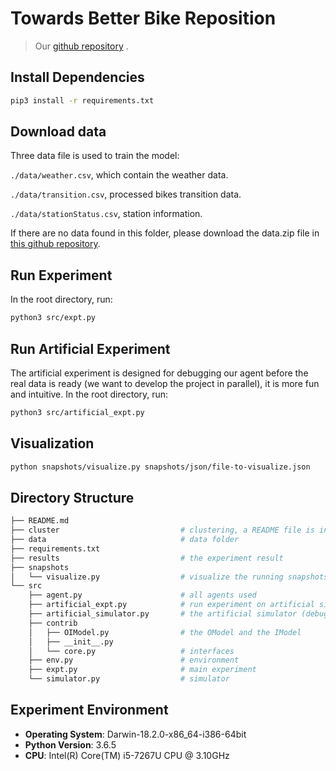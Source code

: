 # Towards Better Bike Reposition

> Our [github repository](https://github.com/enhuiz/strl) .

## Install Dependencies

```bash
pip3 install -r requirements.txt
```

## Download data

Three data file is used to train the model:

`./data/weather.csv`, which contain the weather data.

`./data/transition.csv`, processed bikes transition data.

`./data/stationStatus.csv`, station information.

If there are no data found in this folder, please download the data.zip file in [this github repository](https://github.com/enhuiz/Bike-Reposition-Data).

## Run Experiment

In the root directory, run:

```bash
python3 src/expt.py
```

## Run Artificial Experiment

The artificial experiment is designed for debugging our agent before the real data is ready (we want to develop the project in parallel), it is more fun and intuitive. In the root directory, run:

```bash
python3 src/artificial_expt.py
```

## Visualization

```bash
python snapshots/visualize.py snapshots/json/file-to-visualize.json
```

## Directory Structure

```bash
├── README.md
├── cluster                           # clustering, a README file is inside it
├── data                              # data folder
├── requirements.txt
├── results                           # the experiment result
├── snapshots
│   └── visualize.py                  # visualize the running snapshots (json file generated during running)
└── src
    ├── agent.py                      # all agents used
    ├── artificial_expt.py            # run experiment on artificial situation (debug)
    ├── artificial_simulator.py       # the artificial simulator (debug)
    ├── contrib
    │   ├── OIModel.py                # the OModel and the IModel
    │   ├── __init__.py
    │   └── core.py                   # interfaces
    ├── env.py                        # environment
    ├── expt.py                       # main experiment
    └── simulator.py                  # simulator
```

## Experiment Environment

- **Operating System**: Darwin-18.2.0-x86_64-i386-64bit
- **Python Version**: 3.6.5
- **CPU**: Intel(R) Core(TM) i5-7267U CPU @ 3.10GHz
